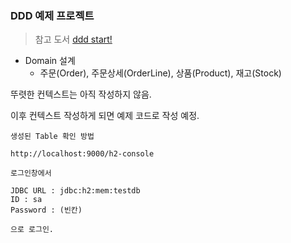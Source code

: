 ### DDD 예제 프로젝트

>참고 도서 [ddd start!](https://www.aladin.co.kr/shop/wproduct.aspx?ItemId=84000742)

* Domain 설계
  * 주문(Order), 주문상세(OrderLine), 상품(Product), 재고(Stock)
  
뚜렷한 컨텍스트는 아직 작성하지 않음.

이후 컨텍스트 작성하게 되면 예제 코드로 작성 예정.


```
생성된 Table 확인 방법

http://localhost:9000/h2-console

로그인창에서 

JDBC URL : jdbc:h2:mem:testdb
ID : sa
Password : (빈칸)

으로 로그인.
```